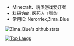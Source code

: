 - Minecraft、魂类游戏爱好者
- 科研方向: 医药人工智能
- 常用ID: Nerorrlex,Zima_Blue

![Zima_Blue's github stats](https://github-readme-stats.vercel.app/api?username=Nerorrlex911&show_icons=true)

[![Top Langs](https://github-readme-stats.vercel.app/api/top-langs/?username=Nerorrlex911&layout=compact)](https://github.com/Nerorrlex911)

<!---
Nerorrlex911/Nerorrlex911 is a ✨ special ✨ repository because its `README.md` (this file) appears on your GitHub profile.
You can click the Preview link to take a look at your changes.
--->
